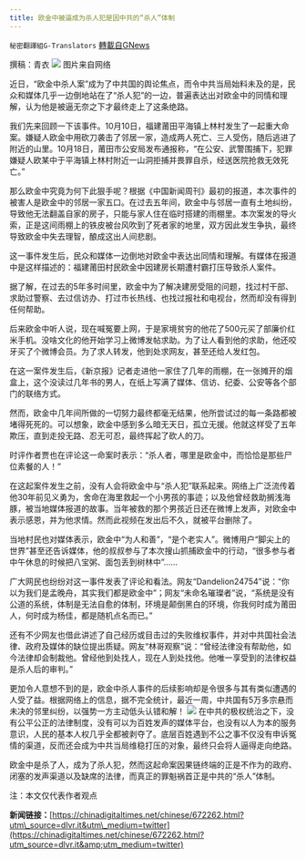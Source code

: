 ```yaml
---
title: 欧金中被逼成为杀人犯是因中共的“杀人”体制
---
```

`秘密翻譯組G-Translators` [轉載自GNews](https://gnews.org/zh-hans/1606036/)

撰稿：青衣
![](https://assets.gnews.org/wp-content/uploads/2021/10/图片1-60.png)
图片来自网络

近日，“欧金中杀人案”成为了中共国的舆论焦点，而令中共当局始料未及的是，民众和媒体几乎一边倒地站在了“杀人犯”的一边，普遍表达出对欧金中的同情和理解，认为他是被逼无奈之下才最终走上了这条绝路。

我们先来回顾一下该事件。10月10日，福建莆田平海镇上林村发生了一起重大命案。嫌疑人欧金中用砍刀袭击了邻居一家，造成两人死亡、三人受伤，随后逃进了附近的山里。10月18日，莆田市公安局发布通报称，“在公安、武警围捕下，犯罪嫌疑人欧某中于平海镇上林村附近一山洞拒捕并畏罪自杀，经送医院抢救无效死亡。”

那么欧金中究竟为何下此狠手呢？根据《中国新闻周刊》最初的报道，本次事件的被害人是欧金中的邻居一家五口。在过去五年间，欧金中与邻居一直有土地纠纷，导致他无法翻盖自家的房子，只能与家人住在临时搭建的雨棚里。本次案发的导火索，正是这间雨棚上的铁皮被台风吹到了死者家的地里，双方因此发生争执，最终导致欧金中失去理智，酿成这出人间悲剧。

这一事件发生后，民众和媒体一边倒地对欧金中表达出同情和理解。有媒体在报道中是这样描述的：福建莆田村民欧金中因建房长期遭村霸打压导致杀人案件。

据了解，在过去的5年多时间里，欧金中为了解决建房受阻的问题，找过村干部、求助过警察、去过信访办、打过市长热线、也找过报社和电视台，然而却没有得到任何帮助。

后来欧金中听人说，现在喊冤要上网，于是家境贫穷的他花了500元买了部廉价红米手机。没啥文化的他开始学习上微博发帖求助。为了让人看到他的求助，他还咬牙买了个微博会员。为了求人转发，他到处求网友，甚至还给人发红包。

在这一案件发生后，《新京报》记者走进他一家住了几年的雨棚，在一张摊开的烟盒上，这个没读过几年书的男人，在纸上写满了媒体、信访、纪委、公安等各个部门的联络方式。

然而，欧金中几年间所做的一切努力最终都毫无结果，他所尝试过的每一条路都被堵得死死的。可以想象，欧金中感到多么暗无天日，孤立无援。他就这样受了五年欺压，直到走投无路、忍无可忍，最终挥起了砍人的刀。

时评作者贾也在评论这一命案时表示：“杀人者，哪里是欧金中，而恰恰是那些尸位素餐的人！”

在这起案件发生之前，没有人会将欧金中与“杀人犯”联系起来。网络上广泛流传着他30年前见义勇为，舍命在海里救起一个小男孩的事迹；以及他曾经救助搁浅海豚，被当地媒体报道的故事。当年被救的那个男孩近日还在微博上发声，对欧金中表示感恩，并为他求情。然而此视频在发出后不久，就被平台删除了。

当地村民也对媒体表示，欧金中“为人和善”，“是个老实人”。微博用户“脚尖上的世界”甚至还告诉媒体，他的叔叔参与了本次搜山抓捕欧金中的行动，“很多参与者中午休息的时候把八宝粥、面包丢到树林中”……

广大网民也纷纷对这一事件发表了评论和看法。网友“Dandelion24754”说：“你以为我们是孟晚舟，其实我们都是欧金中”；网友“未命名璀璨者”说，“系统是没有公道的系统，体制是无法自愈的体制，环境是颠倒黑白的环境，你我何时成为莆田人，何时成为杨佳，都是随机点名而已。”

还有不少网友也借此讲述了自己经历或目击过的失败维权事件，并对中共国社会法律、政府及媒体的缺位提出质疑。网友“林哥观察”说：“曾经法律没有帮助他，如今法律却会制裁他。曾经他到处找人，现在人到处找他。他唯一享受到的法律权益是杀人后的审判。”

更加令人意想不到的是，欧金中杀人事件的后续影响却是令很多与其有类似遭遇的人受了益。根据网络上的信息，据不完全统计，最近一周，中共国有5万多宗悬而未决的邻里纠纷，以强势一方主动低头认错和解！
![](https://assets.gnews.org/wp-content/uploads/2021/10/图片3-13.png)
在中共的极权统治之下，没有公平公正的法律制度，没有可以为百姓发声的媒体平台，也没有以人为本的服务意识，人民的基本人权几乎全都被剥夺了。底层百姓遇到不公之事不仅没有申诉冤情的渠道，反而还会成为中共当局维稳打压的对象，最终只会将人逼得走向绝路。

欧金中是杀了人，成为了杀人犯，然而这起命案因果链终端的正是不作为的政府、闭塞的发声渠道以及缺席的法律，而真正的罪魁祸首正是中共的“杀人”体制。

注：本文仅代表作者观点

**新闻链接：**[https://chinadigitaltimes.net/chinese/672262.html?utm\_source=dlvr.it&utm\_medium=twitter](https://chinadigitaltimes.net/chinese/672262.html?utm_source=dlvr.it&amp;utm_medium=twitter)
